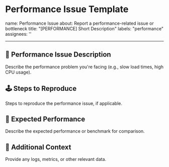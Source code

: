 # Performance Issue Template

name: Performance Issue
about: Report a performance-related issue or bottleneck
title: "[PERFORMANCE] Short Description"
labels: "performance"
assignees: ''

---

## 🚀 Performance Issue Description

Describe the performance problem you're facing (e.g., slow load times, high CPU usage).

## 🕹️ Steps to Reproduce

Steps to reproduce the performance issue, if applicable.

## 🎯 Expected Performance

Describe the expected performance or benchmark for comparison.

## 📄 Additional Context

Provide any logs, metrics, or other relevant data.
